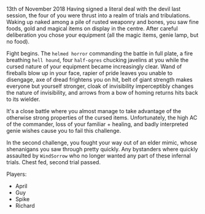 13th of November 2018
Having signed a literal deal with the devil last session, the four of you were thrust into a realm of trials and tribulations. Waking up naked among a pile of rusted weaponry and bones, you saw fine foods, gold and magical items on display in the centre. After careful deliberation you chose your equipment (all the magic items, genie lamp, but no food).

Fight begins. The `helmed horror` commanding the battle in full plate, a fire breathing `hell hound`, four `half-ogres` chucking javelins at you while the cursed nature of your equipment became increasingly clear. Wand of fireballs blow up in your face, rapier of pride leaves you unable to disengage, axe of dread frightens you on hit, belt of giant strength makes everyone but yourself stronger, cloak of invisibility imperceptibly changes the nature of invisibility, and arrows from a bow of homing returns hits back to its wielder.

It's a close battle where you almost manage to take advantage of the otherwise strong properties of the cursed items. Unfortunately, the high AC of the commander, loss of your familiar + healing, and badly interpreted genie wishes cause you to fail this challenge.

In the second challenge, you fought your way out of an elder mimic, whose shenanigans you saw through pretty quickly.  Any bystanders where quickly assaulted by `WindSorrow` who no longer wanted any part of these infernal trials. Chest fed, second trial passed.

Players:
- April
- Guy
- Spike
- Richard